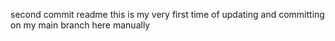 second commit readme
this is my very first time of updating and committing on my main branch here manually 

